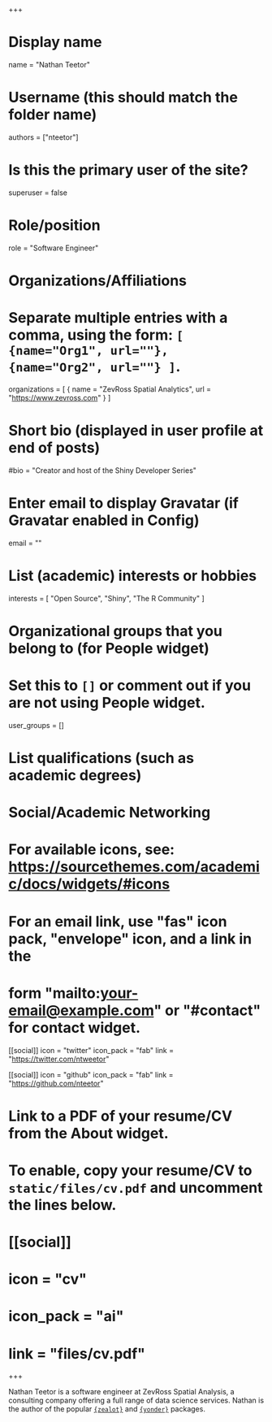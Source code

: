 +++
# Display name
name = "Nathan Teetor"

# Username (this should match the folder name)
authors = ["nteetor"]

# Is this the primary user of the site?
superuser = false

# Role/position
role = "Software Engineer"

# Organizations/Affiliations
#   Separate multiple entries with a comma, using the form: `[ {name="Org1", url=""}, {name="Org2", url=""} ]`.
organizations = [ { name = "ZevRoss Spatial Analytics", url = "https://www.zevross.com" } ]

# Short bio (displayed in user profile at end of posts)
#bio = "Creator and host of the Shiny Developer Series"

# Enter email to display Gravatar (if Gravatar enabled in Config)
email = ""

# List (academic) interests or hobbies
interests = [
  "Open Source",
  "Shiny",
  "The R Community"
]

# Organizational groups that you belong to (for People widget)
#   Set this to `[]` or comment out if you are not using People widget.
user_groups = []

# List qualifications (such as academic degrees)

# Social/Academic Networking
# For available icons, see: https://sourcethemes.com/academic/docs/widgets/#icons
#   For an email link, use "fas" icon pack, "envelope" icon, and a link in the
#   form "mailto:your-email@example.com" or "#contact" for contact widget.

[[social]]
  icon = "twitter"
  icon_pack = "fab"
  link = "https://twitter.com/ntweetor"
  
[[social]]
  icon = "github"
  icon_pack = "fab"
  link = "https://github.com/nteetor"

# Link to a PDF of your resume/CV from the About widget.
# To enable, copy your resume/CV to `static/files/cv.pdf` and uncomment the lines below.
# [[social]]
#   icon = "cv"
#   icon_pack = "ai"
#   link = "files/cv.pdf"

+++

Nathan Teetor is a software engineer at ZevRoss Spatial Analysis, a consulting company offering a full range of data science services.  Nathan is the author of the popular [`{zealot}`](https://github.com/r-lib/zeallot) and [`{yonder}`](https://nteetor.github.io/yonder/) packages.
